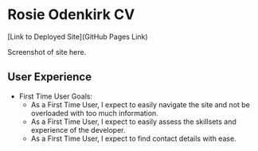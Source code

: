 # Rosie Odenkirk CV  

[Link to Deployed Site](GitHub Pages Link)

Screenshot of site here.

## User Experience  
  - First Time User Goals:
    - As a First Time User, I expect to easily navigate the site and not be overloaded with too much information.
    - As a First Time User, I expect to easily assess the skillsets and experience of the developer.
    - As a First Time User, I expect to find contact details with ease.